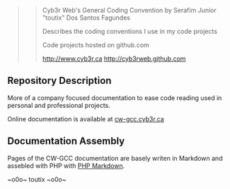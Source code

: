>> Cyb3r Web's General Coding Convention by Serafim Junior "toutix" Dos Santos Fagundes
>>
>> Describes the coding conventions I use in my code projects
>>
>> Code projects hosted on github.com
>>
>> http://www.cyb3r.ca
>> http://cyb3rweb.github.com

## Repository Description

More of a company focused documentation to ease code reading used in personal
and professional projects.

Online documentation is available at [cw-gcc.cyb3r.ca](http://www.cyb3r.ca)

## Documentation Assembly

Pages of the CW-GCC documentation are basely writen in Markdown and assebled with
PHP with [PHP Markdown](http://michelf.com/projects/php-markdown).

~o0o~
toutix
~o0o~